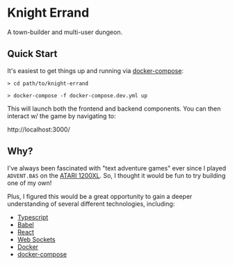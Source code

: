 # Knight Errand #

A town-builder and multi-user dungeon.

## Quick Start ##

It's easiest to get things up and running via [docker-compose](https://docs.docker.com/compose/install/):

```shell
> cd path/to/knight-errand

> docker-compose -f docker-compose.dev.yml up
```

This will launch both the frontend and backend components.  You can then interact w/ the game by navigating to:

http://localhost:3000/


## Why? ##

I've always been fascinated with "text adventure games" ever since I played `ADVENT.BAS` on the [ATARI 1200XL](http://www.atarimuseum.com/computers/8bits/1200xl/1200xl.html). So, I thought it would be fun to try building one of my own!

Plus, I figured this would be a great opportunity to gain a deeper understanding of several different technologies, including:

* [Typescript](https://www.typescriptlang.org/)
* [Babel](https://babeljs.io/)
* [React](https://reactjs.org/)
* [Web Sockets](https://github.com/websockets/ws)
* [Docker](https://www.docker.com/)
* [docker-compose](https://docs.docker.com/compose/install/)
